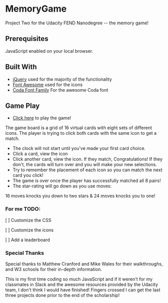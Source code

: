 # MemoryGame
Project Two for the Udacity FEND Nanodegree -- the memory game!

## Prerequisites
JavaScript enabled on your local browser.

## Built With
* [jQuery](https://jquery.com) used for the majority of the functionality
* [Font Awesome](https://fontawesome.com/) used for the icons
* [Coda Font Family](https://fonts.googleapis.com/css?family=Coda) For the awesome Coda font

## Game Play
* [Click here](https://leahquack.github.io/MemoryGame/) to play the game!

The game board is a grid of 16 virtual cards with eight sets of different icons.  The player is trying to click both cards with the same icon to get a match.

- The clock will not start until you've made your first card choice.
- Click a card, view the icon
- Click another card, view the icon.  If they match, Congratulations! If they don't, the cards will turn over and you will make your new selections.
- Try to remember the placement of each icon so you can match the next card you click!
- The game is over once the player has successfully matched all 8 pairs!
- The star-rating will go down as you use moves:

16 moves knocks you down to two stars & 24 moves knocks you to one!

### For me TODO:
[ ] Customize the CSS

[ ] Customize the icons

[ ] Add a leaderboard

### Special Thanks
Special thanks to Matthew Cranford and Mike Wales for their walkthroughs, and W3 schools for their in-depth information.

This is my first time coding so much JavaScript and if it weren't for my classmates in Slack and the awesome resources provided by the Udacity team, I don't think I would have finished!  Fingers crossed I can get the last three projects done prior to the end of the scholarship!

